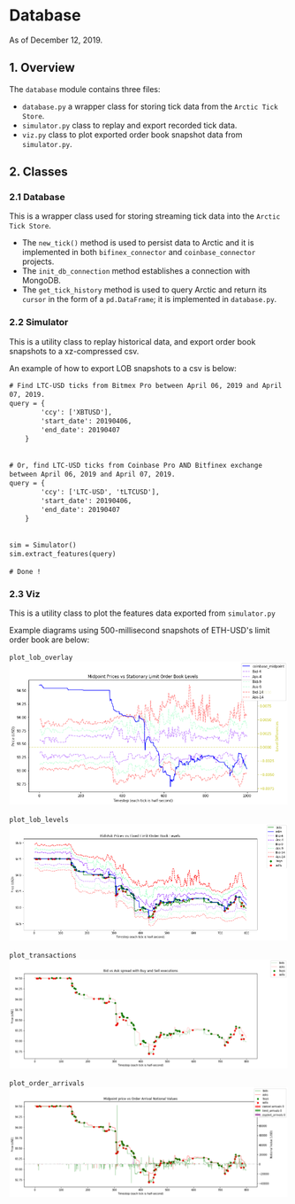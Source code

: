 # Database
As of December 12, 2019.

## 1. Overview
The `database` module contains three files:
 - `database.py` a wrapper class for storing tick data from the `Arctic Tick Store`.
 - `simulator.py` class to replay and export recorded tick data.
 - `viz.py` class to plot exported order book snapshot data from `simulator.py`.


## 2. Classes

### 2.1 Database
This is a wrapper class used for storing streaming tick data into the
`Arctic Tick Store`.

-  The `new_tick()` method is used to persist data to Arctic and it is
   implemented in both `bifinex_connector` and `coinbase_connector`
   projects.
-  The `init_db_connection` method establishes a connection with MongoDB.
-  The `get_tick_history` method is used to query Arctic and return its
   `cursor` in the form of a `pd.DataFrame`; it is implemented in
   `database.py`.

### 2.2 Simulator
This is a utility class to replay historical data, and export order book
snapshots to a xz-compressed csv.

An example of how to export LOB snapshots to a csv is below:

```
# Find LTC-USD ticks from Bitmex Pro between April 06, 2019 and April 07, 2019.
query = {
        'ccy': ['XBTUSD'],
        'start_date': 20190406,
        'end_date': 20190407
    }
    
    
# Or, find LTC-USD ticks from Coinbase Pro AND Bitfinex exchange between April 06, 2019 and April 07, 2019.
query = {
        'ccy': ['LTC-USD', 'tLTCUSD'],
        'start_date': 20190406,
        'end_date': 20190407
    }
    
    
sim = Simulator()
sim.extract_features(query)

# Done !
```

### 2.3 Viz
This is a utility class to plot the features data exported from
`simulator.py`

Example diagrams using 500-millisecond snapshots of ETH-USD's limit
order book are below:

`plot_lob_overlay`
![plot_lob_overlay](../../design_patterns/plot_lob_overlay.png)

`plot_lob_levels`
![plot_lob_levels](../../design_patterns/plot_lob_levels.png)

`plot_transactions`
![plot_transactions](../../design_patterns/plot_transactions.png)

`plot_order_arrivals`
![plot_order_arrivals](../../design_patterns/plot_order_arrivals.png)
 

